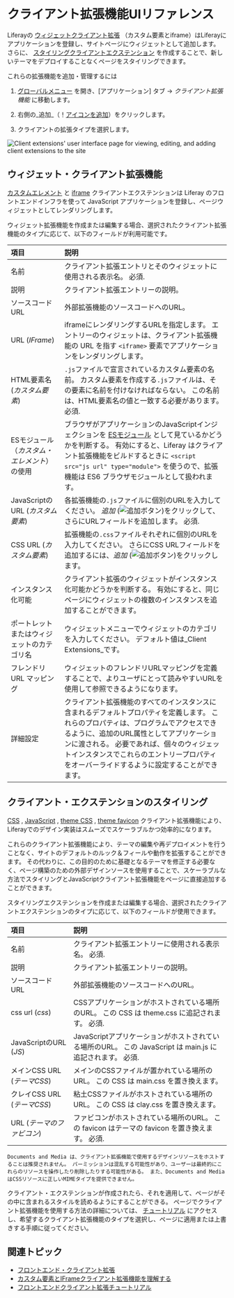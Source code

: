# クライアント拡張機能UIリファレンス

Liferayの [ウィジェットクライアント拡張](./client-extensions-ui-reference.md#widget-client-extensions) （カスタム要素とiframe）はLiferayにアプリケーションを登録し、サイトページにウィジェットとして追加します。 さらに、 [スタイリングクライアントエクステンション](./client-extensions-ui-reference.md#styling-client-extensions) を作成することで、新しいテーマをデプロイすることなくページをスタイリングできます。

これらの拡張機能を追加・管理するには

1. [グローバルメニュー](../../../images/icon-applications-menu.png) を開き、[アプリケーション] タブ &rarr; _クライアント拡張機能_ に移動します。

1. 右側の_追加_（！[アイコンを追加](../../../images/icon-add.png)）をクリックします。

1. クライアントの拡張タイプを選択します。

![Client extensions' user interface page for viewing, editing, and adding client extensions to the site](./client-extensions-ui-reference/images/01.png)

## ウィジェット・クライアント拡張機能

[カスタムエレメント](./understanding-custom-element-and-iframe-client-extensions.md#using-the-custom-element-type) と [iframe](./understanding-custom-element-and-iframe-client-extensions.md#using-the-iframe-type) クライアントエクステンションは Liferay のフロントエンドインフラを使って JavaScript アプリケーションを登録し、ページウィジェットとしてレンダリングします。

ウィジェット拡張機能を作成または編集する場合、選択されたクライアント拡張機能のタイプに応じて、以下のフィールドが利用可能です。

| 項目                        | 説明                                                                                                                                                                                                                                                          |
| :------------------------ | :---------------------------------------------------------------------------------------------------------------------------------------------------------------------------------------------------------------------------------------------------------- |
| 名前                        | クライアント拡張エントリとそのウィジェットに使用される表示名。 必須.                                                                                                                                                                                                                         |
| 説明                        | クライアント拡張エントリーの説明。                                                                                                                                                                                                                                           |
| ソースコード URL                | 外部拡張機能のソースコードへのURL。                                                                                                                                                                                                                                         |
| URL (_IFrame_)            | iframeにレンダリングするURLを指定します。 エントリーのウィジェットは、クライアント拡張機能の URL を指す `<iframe>` 要素でアプリケーションをレンダリングします。                                                                                                                                                               |
| HTML要素名 (_カスタム要素_)        | `.js`ファイルで宣言されているカスタム要素の名前。 カスタム要素を作成する`.js`ファイルは、その要素に名前を付けなければならない。 この名前は、HTML要素名の値と一致する必要があります。 必須.                                                                                                                                                      |
| ESモジュール（_カスタム・エレメント_）の使用  | ブラウザがアプリケーションのJavaScriptインジェクションを [ESモジュール](https://developer.mozilla.org/en-US/docs/Web/JavaScript/Guide/Modules) として見ているかどうかを判断する。 有効にすると、Liferay はクライアント拡張機能をビルドするときに `<script src="js url" type="module">` を使うので、拡張機能は ES6 ブラウザモジュールとして扱われます。 |
| JavaScriptのURL (_カスタム要素_) | 各拡張機能の`.js`ファイルに個別のURLを入力してください。 *追加* (![追加ボタン](../../../images/icon-plus.png))をクリックして、さらにURLフィールドを追加します。 必須.                                                                                                                                               |
| CSS URL (_カスタム要素_)        | 拡張機能の`.css`ファイルそれぞれに個別のURLを入力してください。 さらにCSS URLフィールドを追加するには、_追加_ (![追加ボタン](../../../images/icon-plus.png))をクリックします。                                                                                                                                         |
| インスタンス化可能                 | クライアント拡張のウィジェットがインスタンス化可能かどうかを判断する。 有効にすると、同じページにウィジェットの複数のインスタンスを追加することができます。                                                                                                                                                                              |
| ポートレットまたはウィジェットのカテゴリ名     | ウィジェットメニューでウィジェットのカテゴリを入力してください。 デフォルト値は_Client Extensions_です。                                                                                                                                                                                              |
| フレンドリ URL マッピング           | ウィジェットのフレンドリURLマッピングを定義することで、よりユーザにとって読みやすいURLを使用して参照できるようになります。                                                                                                                                                                                            |
| 詳細設定                      | クライアント拡張機能のすべてのインスタンスに含まれるデフォルトプロパティを定義します。 これらのプロパティは、プログラムでアクセスできるように、追加のURL属性としてアプリケーションに渡される。 必要であれば、個々のウィジェットインスタンスでこれらのエントリープロパティをオーバーライドするように設定することができます。                                                                                            |

## クライアント・エクステンションのスタイリング

[CSS](../front-end-client-extensions.md#css-client-extensions) , [JavaScript](../front-end-client-extensions.md#javascript-client-extensions) , [theme CSS](../front-end-client-extensions.md#theme-css-client-extensions) , [theme favicon](../front-end-client-extensions.md#theme-favicon-client-extensions) クライアント拡張機能により、Liferayでのデザイン実装はスムーズでスケーラブルかつ効率的になります。

これらのクライアント拡張機能により、テーマの編集や再デプロイメントを行うことなく、サイトのデフォルトのルック＆フィールや動作を拡張することができます。 その代わりに、この目的のために基礎となるテーマを修正する必要なく、ページ構築のための外部デザインソースを使用することで、スケーラブルな方法でスタイリングとJavaScriptクライアント拡張機能をページに直接追加することができます。

スタイリングエクステンションを作成または編集する場合、選択されたクライアントエクステンションのタイプに応じて、以下のフィールドが使用できます。

| 項目                    | 説明                                                                      |
| :-------------------- | :---------------------------------------------------------------------- |
| 名前                    | クライアント拡張エントリーに使用される表示名。 必須.                                             |
| 説明                    | クライアント拡張エントリーの説明。                                                       |
| ソースコード URL            | 外部拡張機能のソースコードへのURL。                                                     |
| css url (_css_)       | CSSアプリケーションがホストされている場所のURL。 この CSS は theme.css に追記されます。 必須.             |
| JavaScriptのURL (_JS_) | JavaScriptアプリケーションがホストされている場所のURL。 この JavaScript は main.js に追記されます。 必須. |
| メインCSS URL (_テーマCSS_) | メインのCSSファイルが置かれている場所のURL。 この CSS は main.css を置き換えます。                    |
| クレイCSS URL (_テーマCSS_) | 粘土CSSファイルがホストされている場所のURL。 この CSS は clay.css を置き換えます。                    |
| URL (_テーマのファビコン_)     | ファビコンがホストされている場所のURL。 この favicon はテーマの favicon を置き換えます。 必須.             |

```{tip}
Documents and Media は、クライアント拡張機能で使用するデザインリソースをホストすることは推奨されません。 パーミッションは混乱する可能性があり、ユーザーは最終的にこれらのリソースを操作したり削除したりする可能性がある。 また、Documents and MediaはCSSリソースに正しいMIMEタイプを提供できません。
```
クライアント・エクステンションが作成されたら、それを適用して、ページがその中に含まれるスタイルを読めるようにすることができる。 ページでクライアント拡張機能を使用する方法の詳細については、 [チュートリアル](./tutorials.md) にアクセスし、希望するクライアント拡張機能のタイプを選択し、ページに適用または上書きする手順に従ってください。

## 関連トピック

* [フロントエンド・クライアント拡張](../front-end-client-extensions.md) 
* [カスタム要素とIFrameクライアント拡張機能を理解する](./understanding-custom-element-and-iframe-client-extensions.md) 
* [フロントエンドクライアント拡張チュートリアル](./tutorials.md) 
